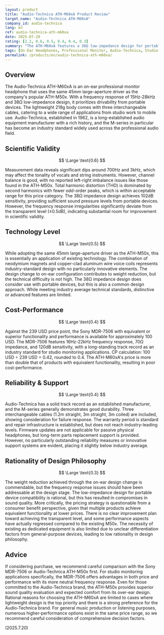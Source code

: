 ```yaml
---
layout: product
title: "Audio-Technica ATH-M60xA Product Review"
target_name: "Audio-Technica ATH-M60xA"
company_id: audio-technica
lang: en
ref: audio-technica-ath-m60xa
date: 2025-07-20
rating: [2.2, 0.6, 0.5, 0.4, 0.4, 0.3]
summary: "The ATH-M60xA features a 38Ω low-impedance design for portable device compatibility, but faces significant challenges in scientific validity and technological innovation. The 239 USD price point is substantially overpriced compared to other products with equivalent functionality and performance, with notable irrational aspects in design philosophy."
tags: [On-Ear Headphones, Professional Monitor, Audio-Technica, Studio Headphones]
permalink: /products/en/audio-technica-ath-m60xa/
---
```


## Overview

The Audio-Technica ATH-M60xA is an on-ear professional monitor headphone that uses the same 45mm large-aperture driver as the company's popular ATH-M50x. With a frequency response of 15Hz-28kHz and 38Ω low-impedance design, it prioritizes drivability from portable devices. The lightweight 218g body comes with three interchangeable cables, catering to a wide range of applications from studio work to mobile use. Audio-Technica, established in 1962, is a long-established audio equipment manufacturer with a rich history, and the M-series in particular has become an industry standard widely used across the professional audio field.

## Scientific Validity

$$ \Large \text{0.6} $$

Measurement data reveals significant dips around 700Hz and 3kHz, which may affect the tonality of vocals and string instruments. However, channel balance is good, with no reported left-right imbalance issues like those found in the ATH-M50x. Total harmonic distortion (THD) is dominated by second harmonics with fewer odd-order peaks, which is within acceptable range for this price category. The 38Ω impedance design achieves 102dB sensitivity, providing sufficient sound pressure levels from portable devices. However, the frequency response irregularities significantly deviate from the transparent level (±0.5dB), indicating substantial room for improvement in scientific validity.

## Technology Level

$$ \Large \text{0.5} $$

While adopting the same 45mm large-aperture driver as the ATH-M50x, this is essentially an application of existing technology. The combination of neodymium magnets and copper-clad aluminum wire voice coils represents industry-standard design with no particularly innovative elements. The design change to on-ear configuration contributes to weight reduction, but the technical difficulty is not high. The 38Ω impedance design does consider use with portable devices, but this is also a common design approach. While meeting industry average technical standards, distinctive or advanced features are limited.

## Cost-Performance

$$ \Large \text{0.4} $$

Against the 239 USD price point, the Sony MDR-7506 with equivalent or superior functionality and performance is available for approximately 100 USD. The MDR-7506 features 16Hz-22kHz frequency response, 70Ω impedance, and 120dB sensitivity, with a long-standing track record as an industry standard for studio monitoring applications. CP calculation: 100 USD ÷ 239 USD = 0.42, rounded to 0.4. The ATH-M60xA's price is more than double that of products with equivalent functionality, resulting in poor cost-performance.

## Reliability & Support

$$ \Large \text{0.4} $$

Audio-Technica has a solid track record as an established manufacturer, and the M-series generally demonstrates good durability. Three interchangeable cables (1.2m straight, 3m straight, 3m coiled) are included, showing consideration for failure response. The warranty period is standard and repair infrastructure is established, but does not reach industry-leading levels. Firmware updates are not applicable for passive physical headphones, but long-term parts replacement support is provided. However, no particularly outstanding reliability measures or innovative support systems are evident, placing it slightly below industry average.

## Rationality of Design Philosophy

$$ \Large \text{0.3} $$

The weight reduction achieved through the on-ear design change is commendable, but the frequency response issues should have been addressable at the design stage. The low-impedance design for portable device compatibility is rational, but this has resulted in compromises in sound quality. More critically, the pricing strategy is questionable from a consumer benefit perspective, given that multiple products achieve equivalent functionality at lower prices. There is no clear improvement plan toward achieving the transparent level, and some performance aspects have actually regressed compared to the existing M50x. The necessity of existing as dedicated equipment is also limited due to unclear differentiation factors from general-purpose devices, leading to low rationality in design philosophy.

## Advice

If considering purchase, we recommend careful comparison with the Sony MDR-7506 or Audio-Technica ATH-M50x first. For studio monitoring applications specifically, the MDR-7506 offers advantages in both price and performance with its more neutral frequency response. Even for those committed to the Audio-Technica brand, the ATH-M50x provides superior sound quality evaluation and expected comfort from its over-ear design. Rational reasons for choosing the ATH-M60xA are limited to cases where lightweight design is the top priority and there is a strong preference for the Audio-Technica brand. For general music production or listening purposes, numerous higher-performance options exist in the same price range, so we recommend careful consideration of comprehensive decision factors.

(2025.7.20)